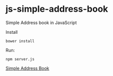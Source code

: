 # js-simple-address-book
Simple Address book in JavaScript


Install

    bower install

Run:

    npm server.js

[Simple Address Book](http://localhost:3000/index.html)